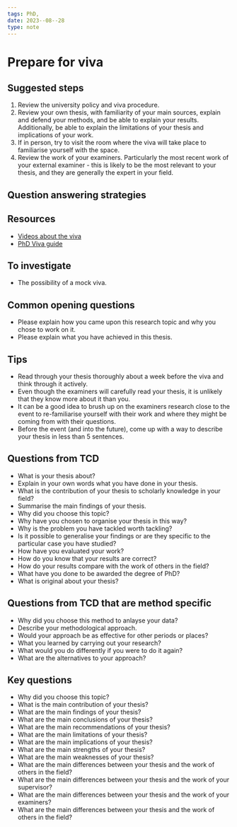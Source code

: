 ```yaml
---
tags: PhD,
date: 2023--08--28
type: note
---
```


# Prepare for viva

## Suggested steps

1. Review the university policy and viva procedure.
2. Review your own thesis, with familiarity of your main sources, explain and defend your methods, and be able to explain your results. Additionally, be able to explain the limitations of your thesis and implications of your work.
3. If in person, try to visit the room where the viva will take place to familiarise yourself with the space.
4. Review the work of your examiners. Particularly the most recent work of your external examiner - this is likely to be the most relevant to your thesis, and they are generally the expert in your field.

## Question answering strategies

## Resources

- [Videos about the viva](https://port.sas.ac.uk/mod/page/view.php?id=1927)
- [PhD Viva guide](https://www.universityofgalway.ie/media/graduatestudies/files/phdvivaguide/phd_viva_guide.pdf)

## To investigate

- The possibility of a mock viva.

## Common opening questions

- Please explain how you came upon this research topic and why you chose to work on it.
- Please explain what you have achieved in this thesis.

## Tips

- Read through your thesis thoroughly about a week before the viva and think through it actively.
- Even though the examiners will carefully read your thesis, it is unlikely that they know more about it than you.
- It can be a good idea to brush up on the examiners research close to the event to re-familiarise yourself with their work and where they might be coming from with their questions.
- Before the event (and into the future), come up with a way to describe your thesis in less than 5 sentences.

## Questions from TCD

- What is your thesis about?
- Explain in your own words what you have done in your thesis.
- What is the contribution of your thesis to scholarly knowledge in your field?
- Summarise the main findings of your thesis.
- Why did you choose this topic?
- Why have you chosen to organise your thesis in this way?
- Why is the problem you have tackled worth tackling?
- Is it possible to generalise your findings or are they specific to the particular case you have studied?
- How have you evaluated your work?
- How do you know that your results are correct?
- How do your results compare with the work of others in the field?
- What have you done to be awarded the degree of PhD?
- What is original about your thesis?

## Questions from TCD that are method specific

- Why did you choose this method to anlayse your data?
- Describe your methodological approach.
- Would your approach be as effective for other periods or places?
- What you learned by carrying out your research?
- What would you do differently if you were to do it again?
- What are the alternatives to your approach?

## Key questions

- Why did you choose this topic?
- What is the main contribution of your thesis?
- What are the main findings of your thesis?
- What are the main conclusions of your thesis?
- What are the main recommendations of your thesis?
- What are the main limitations of your thesis?
- What are the main implications of your thesis?
- What are the main strengths of your thesis?
- What are the main weaknesses of your thesis?
- What are the main differences between your thesis and the work of others in the field?
- What are the main differences between your thesis and the work of your supervisor?
- What are the main differences between your thesis and the work of your examiners?
- What are the main differences between your thesis and the work of others in the field?
